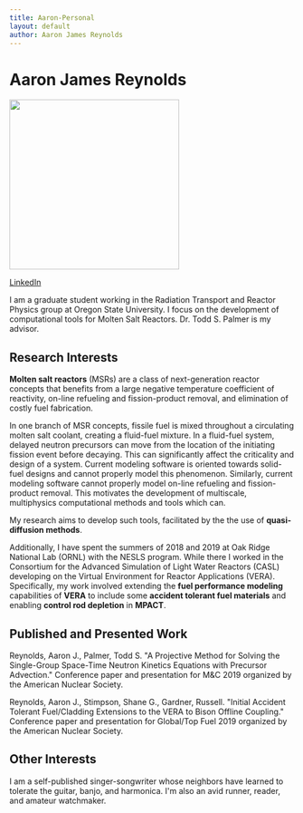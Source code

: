 ```yaml
---
title: Aaron-Personal
layout: default
author: Aaron James Reynolds
---
```

Aaron James Reynolds
==============

<img src="{{ site.url }}users/reynolaa/images/gitpic.jpg" height="300">

[LinkedIn](https://www.linkedin.com/in/aaron-james-reynolds-23b0b9a1/)

I am a graduate student working in the Radiation Transport and Reactor Physics group at Oregon State University.
I focus on the development of computational tools for Molten Salt Reactors. Dr. Todd S. Palmer is my advisor.

## Research Interests

__Molten salt reactors__ (MSRs) are a class of next-generation reactor concepts that benefits from a large negative
temperature coefficient of reactivity, on-line refueling and fission-product removal, and elimination of costly fuel fabrication.

In one branch of MSR concepts, fissile fuel is mixed throughout a circulating molten salt coolant,
creating a fluid-fuel mixture. In a fluid-fuel system, delayed neutron precursors can move from the location
of the initiating fission event before decaying. This can significantly affect the criticality and design of a system. Current modeling software is oriented towards solid-fuel designs and cannot properly model this phenomenon. Similarly, current modeling software cannot properly model on-line refueling and fission-product removal. This motivates the development of multiscale, multiphysics computational methods and tools which can.

My research aims to develop such tools, facilitated by the the use of __quasi-diffusion methods__. 

Additionally, I have spent the summers of 2018 and 2019 at Oak Ridge National Lab (ORNL) with the NESLS program. 
While there I worked in the Consortium for the Advanced Simulation of Light Water Reactors (CASL) developing on the Virtual Environment for Reactor Applications (VERA). 
Specifically, my work involved extending the __fuel performance modeling__ capabilities of __VERA__ to include some __accident tolerant fuel materials__ and enabling __control rod depletion__ in __MPACT__.  

## Published and Presented Work

Reynolds, Aaron J., Palmer, Todd S. 
"A Projective Method for Solving the Single-Group Space-Time Neutron Kinetics Equations with Precursor Advection." 
Conference paper and presentation for M&C 2019 organized by the American Nuclear Society.

Reynolds, Aaron J., Stimpson, Shane G., Gardner, Russell. 
"Initial Accident Tolerant Fuel/Cladding Extensions to the VERA to Bison Offline Coupling." 
Conference paper and presentation for Global/Top Fuel 2019 organized by the American Nuclear Society.

## Other Interests

I am a self-published singer-songwriter whose neighbors have learned to tolerate the guitar, banjo, and harmonica.
I'm also an avid runner, reader, and amateur watchmaker.

